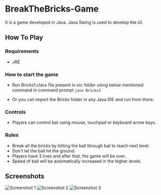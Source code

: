 # BreakTheBricks-Game
It is a game developed in Java. Java Swing is used to develop the UI.

## How To Play

### Requirements

* JRE

### How to start the game

* Run Bricks1.class file present in src folder using below mentioned command in command prompt
``` java Bricks1 ```

* Or you can import the Bricks folder in any Java IDE and run from there.

### Controls

* Players can control bat using mouse, touchpad or keyboard arrow keys.

### Rules

* Break all the bricks by hitting the ball through bat to reach next level.
* Don't let the ball hit the ground.
* Players have 3 lives and after that, the game will be over.
* Speed of ball will be automatically increased in the higher levels.

## Screenshots

![Screenshot 1](Bricks/pic/Screenshot1.png)
![Screenshot 2](Bricks/pic/Screenshot2.png)
![Screenshot 3](Bricks/pic/Screenshot3.png)

